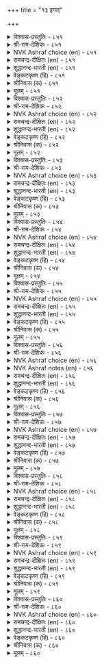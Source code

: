+++
title = "१३ इगल्"

+++


<details><summary>विश्वास-प्रस्तुतिः - ८५१</summary>

इगलॆऩ्प ऎल्ला उयिर्क्कुम् पगलॆऩ्ऩुम्
पण्बिऩ्मै पारिक्कुम् नोय्। ८५१
</details>

<details><summary>श्री-राम-देशिकः - ८५१</summary>

अधिकारः ८६. भेदबुद्धिः  
समेषां प्राणिवर्गाणामितरैः प्राणिभिः सह ।  
दुर्गुणं मेलनाभावरूपं मेदो विवर्घयेत् ॥ ८५१॥
</details>

<details><summary>NVK Ashraf choice (en) - ८५१</summary>

०८५१
Hatred, they say, is the disease
That spreads the plague of discord among all life. *
(Satguru Subramuniyaswami)
</details>

<details><summary>रामचन्द्र-दीक्षितः (en) - ८५१</summary>

851 ikaleṉpa ellā uyirkkum pakaleṉṉum  
paṇpiṉmai pārikkum nōy.

851\. Hatred is a foul disease that brings discord among men.  
</details>

<details><summary>शुद्धानन्द-भारती (en) - ८५१</summary>

1\. இகலென்ப எல்லா உயிர்க்கும் பகலென்னும்  
பண்பின்மை பாரிக்கும் நோய்.  
Hatred is a plague that divides  
And rouses illwill on all sides.        851  
</details>

<details><summary>वेङ्कटकृष्ण (हि) - ८५१</summary>

851
सब जीवों में फूट ही, कहते हैं बुध लोग ।  
अनमिल-भाव-अनर्थ का, पोषण करता रोग ॥
</details>

<details><summary>श्रीनिवास (क) - ८५१</summary>

851. (लोकदल्लिरुव) जीविगळु परस्पर हॊन्दिकॊळ्ळदन्तॆ बेर्पडिसुव कॆट्ट जाड्यवे हगॆतनवॆन्दु (तिळिदवरु) हेळुवरु.

</details>

<details><summary>मूलम् - ८५१</summary>

इगलॆऩ्प ऎल्ला उयिर्क्कुम् पगलॆऩ्ऩुम्
पण्बिऩ्मै पारिक्कुम् नोय्। ८५१
</details>

<details><summary>विश्वास-प्रस्तुतिः - ८५२</summary>

पगल्गरुदिप् पऱ्ऱा सॆयिऩुम् इगल्गरुदि
इऩ्ऩासॆय् यामै तलै। ८५२
</details>

<details><summary>श्री-राम-देशिकः - ८५२</summary>

अनिच्छन् सङ्गमं कश्चित् करोत्वन्यस्य चाप्रियम् ।  
तस्याप्यनिष्टकरणान्निवृत्तिः श्लाघ्यते नृणाम् ॥ ८५२॥
</details>

<details><summary>NVK Ashraf choice (en) - ८५२</summary>

०८५२
Even if disagreeable things are done to cause rift,
Better do nothing painful to avoid conflict. *
(W.H. Drew and J. Lazarus), (N.V.K. Ashraf)
</details>

<details><summary>रामचन्द्र-दीक्षितः (en) - ८५२</summary>

852 pakalkarutip paṟṟā ceyiṉum ikalkaruti  
iṉṉācey yāmai talai.

852\. What if one does us harm out of hatred? It is the height of wisdom to resist not evil.  
</details>

<details><summary>शुद्धानन्द-भारती (en) - ८५२</summary>

2\. பகல்கருதிப் பற்றா செயினும் இகல்கருதி  
இன்னாசெய் யாமை தலை.  
Rouse not hatred and confusion  
Though foes provoke disunion        852  
</details>

<details><summary>वेङ्कटकृष्ण (हि) - ८५२</summary>

852
कोई अनमिल भाव से, कर्म करे यदि पोच ।  
अहित न करना है भला, भेद-भाव को सोच ॥
</details>

<details><summary>श्रीनिवास (क) - ८५२</summary>

852. ऒब्बनु तनगॆ आगदवर सबन्धदल्लि अगलिकॆयन्नु बयसि अहितवन्नु उण्टु माडिदरू, अवरल्लि हगॆतन बॆळॆसि केडुण्टु माडदिरुवुदे मेलु.

</details>

<details><summary>मूलम् - ८५२</summary>

पगल्गरुदिप् पऱ्ऱा सॆयिऩुम् इगल्गरुदि
इऩ्ऩासॆय् यामै तलै। ८५२
</details>

<details><summary>विश्वास-प्रस्तुतिः - ८५३</summary>

इगलॆऩ्ऩुम् ऎव्वनोय् नीक्किऩ् तवलिल्लात्
ताविल् विळक्कम् तरुम्। ८५३
</details>

<details><summary>श्री-राम-देशिकः - ८५३</summary>

हृदयाद्भेदभावाख्यरोगं दुःखप्रदायकम् ।  
बहिर्निष्कासयन् कश्चित् शाश्वतीं कीर्तिमश्नुते ॥ ८५३॥
</details>

<details><summary>NVK Ashraf choice (en) - ८५३</summary>

०८५३
If that dire disease called hostility is discarded,
What yields is undying everlasting fame. *
(M.S. Poornalingam Pillai)
</details>

<details><summary>रामचन्द्र-दीक्षितः (en) - ८५३</summary>

853 ikaleṉṉum evvanōy nīkkiṉ tavalillāt  
tāvil viḷakkam tarum.

853\. He who is rid of the full disease of hatred crowns himself with eternal glory.  
</details>

<details><summary>शुद्धानन्द-भारती (en) - ८५३</summary>

3\. இகலென்னும் எவ்வநோய் நீக்கின் தவவில்லாத்  
தாவில் விளக்கம் தரும்.  
Shun the plague of enmity  
And win everlasting glory.        853  
</details>

<details><summary>वेङ्कटकृष्ण (हि) - ८५३</summary>

853
रहता है दुःखद बड़ा, भेद-भाव का रोग ।  
उसके वर्जन से मिले, अमर कीर्तिका भोग ॥
</details>

<details><summary>श्रीनिवास (क) - ८५३</summary>

853. हगॆयनवॆन्नुव दुःखकरवाद नोवन्नु ऒब्बनु नीगिदल्लि, अळिविल्लद नॆलॆयाद कीर्तियन्नु पडॆयुवनु.

</details>

<details><summary>मूलम् - ८५३</summary>

इगलॆऩ्ऩुम् ऎव्वनोय् नीक्किऩ् तवलिल्लात्
ताविल् विळक्कम् तरुम्। ८५३
</details>

<details><summary>विश्वास-प्रस्तुतिः - ८५४</summary>

इऩ्पत्तुळ् इऩ्पम् पयक्कुम् इगलॆऩ्ऩुम्
तुऩ्पत्तुळ् तुऩ्पङ् गॆडिऩ्। ८५४
</details>

<details><summary>श्री-राम-देशिकः - ८५४</summary>

दुःखानामादिमं दुःखं भेदज्ञानाभिधं नरः ।  
नाशयन् स्वयमाप्नोति सुखानामुत्तमं सुखम् ॥ ८५४॥
</details>

<details><summary>NVK Ashraf choice (en) - ८५४</summary>

०८५४
When the misery of miseries called malice ceases,
There comes the joy of joys. *
(P.S. Sundaram)
</details>

<details><summary>रामचन्द्र-दीक्षितः (en) - ८५४</summary>

854 iṉpattuḷ iṉpam payakkum ikaleṉṉum  
tuṉpattuḷ tuṉpam keṭiṉ.

854\. It is the joy of joys to bury hatred, the evil of all evils.  
</details>

<details><summary>शुद्धानन्द-भारती (en) - ८५४</summary>

4\. இன்பத்துள் இன்பம் பயக்கும் இகலென்னும்  
துன்பத்துள் துன்பம் கெடின்.  
Hate-the woe of woes destroy;  
Then joy of joys you can enjoy.        854  
</details>

<details><summary>वेङ्कटकृष्ण (हि) - ८५४</summary>

854
दुःखों में सबसे बड़ा, है विभेद का दुःख ।  
जब होता है नष्ट वह, होता सुख ही सुक्ख ॥
</details>

<details><summary>श्रीनिवास (क) - ८५४</summary>

854. हगॆतनवॆन्नुव अति सङ्कटकरवाद दुःखवन्नु तॊडॆदु हाकुवुदरिन्द, सुख प्राप्तियल्ली मिगिलाद शाश्वत आनन्दवु लभिसुत्तदॆ.

</details>

<details><summary>मूलम् - ८५४</summary>

इऩ्पत्तुळ् इऩ्पम् पयक्कुम् इगलॆऩ्ऩुम्
तुऩ्पत्तुळ् तुऩ्पङ् गॆडिऩ्। ८५४
</details>

<details><summary>विश्वास-प्रस्तुतिः - ८५५</summary>

इगलॆदिर् साय्न्दॊऴुग वल्लारै यारे
मिक्लूक्कुम् तऩ्मै यवर्। ८५५
</details>

<details><summary>श्री-राम-देशिकः - ८५५</summary>

मेदज्ञानाख्यदोषेण ये भवेयुर्न दूषिताः ।  
तान् जेतुं भुवि शक्ताः स्युः केवाऽस्मिन धरणीतले ॥ ८५५॥
</details>

<details><summary>NVK Ashraf choice (en) - ८५५</summary>

०८५५
Who can ever overcome the one,
Who refuses to give in to feelings of hatred?
(K. Krishnaswamy & Vijaya Ramkumar)
</details>

<details><summary>रामचन्द्र-दीक्षितः (en) - ८५५</summary>

855 ikaletir cāyntoḻuka vallārai yārē  
mikalūkkum taṉmai yavar.

855\. Can anyone overcome him who has conquered hatred?  
</details>

<details><summary>शुद्धानन्द-भारती (en) - ८५५</summary>

5\. இகலெதிர் சாய்ந்தொழுக வல்லாரை யாரே  
மிகலூக்கும் தன்மை யவர்.  
Who can overcome them in glory  
That are free from enmity?        855  
</details>

<details><summary>वेङ्कटकृष्ण (हि) - ८५५</summary>

855
उठते देख विभेद को, हट कर रहे समर्थ ।  
उसपर कौन समर्थ जो, सोचे जय के अर्थ ॥
</details>

<details><summary>श्रीनिवास (क) - ८५५</summary>

855. मनदल्लि तोरुव हगॆ तनक्कॆ ऎडॆकॊडदॆ. अदरॆदुरु नाचि तलॆतग्गिसि नडॆयुववरन्नु गॆल्लबेकॆम्ब अभिलाशॆयुळ्ळवरादरू यारिद्दरॆ?

</details>

<details><summary>मूलम् - ८५५</summary>

इगलॆदिर् साय्न्दॊऴुग वल्लारै यारे
मिक्लूक्कुम् तऩ्मै यवर्। ८५५
</details>

<details><summary>विश्वास-प्रस्तुतिः - ८५६</summary>

इगलिऩ् मिगलिऩिदु ऎऩ्पवऩ् वाऴ्क्कै
तवलुम् कॆडलुम् नणित्तु। ८५६
</details>

<details><summary>श्री-राम-देशिकः - ८५६</summary>

भेदबुद्धिं समालम्ब्य वर्तनं वरमित्यपि ।  
तिष्ठतो जीविते सम्पत् क्षीयते नश्यति स्वयम् ॥ ८५६॥
</details>

<details><summary>NVK Ashraf choice (en) - ८५६</summary>

०८५६
Want and ruin will soon befall the life of one
Who delights in excess hostility. *
(Kasthuri Sreenivasan), (N.V.K. Ashraf)
</details>

<details><summary>NVK Ashraf notes (en) - ८५६</summary>

८५६. An alternate translation, though not close to original: "He who revels in discord will soon be overtaken by suffering" – (K. Krishnaswamy & Vijaya Ramkumar).
</details>

<details><summary>रामचन्द्र-दीक्षितः (en) - ८५६</summary>

856 ikaliṉ mikaliṉitu eṉpavaṉ vāḻkkai  
tavalum keṭalum naṇittu.

856\. Swift ruin awaits one who delights in discord.  
</details>

<details><summary>शुद्धानन्द-भारती (en) - ८५६</summary>

6\. இகலின் மிகலினிது என்பவன் வாழ்க்கை  
தவலும் கெடலும் நணித்து.  
His fall and ruin are quite near  
Who holds enmity sweet and dear.        856  
</details>

<details><summary>वेङ्कटकृष्ण (हि) - ८५६</summary>

856
भेद-वृद्धि से मानता, मिलता है आनन्द ।  
जीवन उसका चूक कर, होगा नष्ट तुरन्त ॥
</details>

<details><summary>श्रीनिवास (क) - ८५६</summary>

856. हगॆतनवन्नु साधिसुवुदरिन्द सन्तोषविदॆ ऎन्दु तिळियुववन बाळुवॆयु अति शीघ्रदल्लिये सोलन्नु अळिवन्नु पडॆयुवुदु.

</details>

<details><summary>मूलम् - ८५६</summary>

इगलिऩ् मिगलिऩिदु ऎऩ्पवऩ् वाऴ्क्कै
तवलुम् कॆडलुम् नणित्तु। ८५६
</details>

<details><summary>विश्वास-प्रस्तुतिः - ८५७</summary>

मिगल्मेवल् मॆय्प्पॊरुळ् काणार् इगल्मेवल्
इऩ्ऩा अऱिवि ऩवर्। ८५७
</details>

<details><summary>श्री-राम-देशिकः - ८५७</summary>

भेदज्ञानाख्यदुर्बुद्धिसमेता जयदायकान् ।  
नीतिशास्त्रोक्ततत्त्वार्थान् ज्ञातुं न प्रभवन्ति ते ॥ ८५७॥
</details>

<details><summary>NVK Ashraf choice (en) - ८५७</summary>

०८५७
Those learned rapt up in destructive hate
Will never see the triumphant nature of truth. *
(P.S. Sundaram), (W.H. Drew and J. Lazarus)
</details>

<details><summary>रामचन्द्र-दीक्षितः (en) - ८५७</summary>

857 mikalmēvaval meypporuḷ kāṇār ikalmēval  
iṉṉā aṟivi ṉavar.

857\. Those who nourish hatred will never see the triumphant light of truth.  
</details>

<details><summary>शुद्धानन्द-भारती (en) - ८५७</summary>

7\. மிகல்மேவல் மெய்ப்பொருள் காணார் இகல்மேவல்  
இன்னா அறிவி னவர்.  
They cannot see the supreme Truth  
Who hate and injure without ruth.        857  
</details>

<details><summary>वेङ्कटकृष्ण (हि) - ८५७</summary>

857
करते जो दुर्बुद्धि हैं, भेद-भाव से प्रति ।  
तत्व-दर्श उनको नहीं, जो देता है जीत ॥
</details>

<details><summary>श्रीनिवास (क) - ८५७</summary>

857. हगॆतनवन्ने बयसुव कॆट्ट अरिवुळ्ळवरु, जय साधकवाद सत्यवन्नु काणलाररु.

</details>

<details><summary>मूलम् - ८५७</summary>

मिगल्मेवल् मॆय्प्पॊरुळ् काणार् इगल्मेवल्
इऩ्ऩा अऱिवि ऩवर्। ८५७
</details>

<details><summary>विश्वास-प्रस्तुतिः - ८५८</summary>

इगलिऱ्कु ऎदिर्साय्दल् आक्कम् अदऩै
मिक्लूक्किऩ् ऊक्कुमाम् केडु। ८५८
</details>

<details><summary>श्री-राम-देशिकः - ८५८</summary>

भेदबुद्धिं ये त्यजन्ति तेषां भाग्यं विवर्घते ।  
वशा ये भेदभावस्य ते त्वनर्थानवाप्नुयुः ॥ ८५८॥
</details>

<details><summary>NVK Ashraf choice (en) - ८५८</summary>

०८५८
To resist hatred is a gain.
Yielding to it, one is overcome by ruin. *
(P.S. Sundaram), (K. Krishnaswamy & Vijaya Ramkumar)
</details>

<details><summary>रामचन्द्र-दीक्षितः (en) - ८५८</summary>

858 ikaliṟku etircāytal ākkam ataṉai  
mikalūkkiṉ ūkkumām kēṭu.

858\. To fight against hatred is to save one’s soul; to harbour it is to court one’s own ruin.  
</details>

<details><summary>शुद्धानन्द-भारती (en) - ८५८</summary>

8\. இகலிற்கு எதிர்சாய்தல் ஆக்கம் அதனை  
மிகலூக்கின் ஊக்குமாம் கேடு.  
To turn from enmity is gain  
Fomenting it brings fast ruin.        858  
</details>

<details><summary>वेङ्कटकृष्ण (हि) - ८५८</summary>

858
हट कर रहना भेद से, देता है संपत्ति ।  
उससे अड़ कर जीतना, लाता पास विपत्ति ॥
</details>

<details><summary>श्रीनिवास (क) - ८५८</summary>

858. मनदल्लि तोरुव हगॆतनक्कॆ नाचि, अदरॆदुरु तलॆतग्गिसि नडॆदरॆ अदे ऐश्वर्य; आ हगॆतनवन्नु बयसि कैकॊण्डरॆ अदे केडिगॆ कारण.

</details>

<details><summary>मूलम् - ८५८</summary>

इगलिऱ्कु ऎदिर्साय्दल् आक्कम् अदऩै
मिक्लूक्किऩ् ऊक्कुमाम् केडु। ८५८
</details>

<details><summary>विश्वास-प्रस्तुतिः - ८५९</summary>

इगल्गाणाऩ् आक्कम् वरुङ्गाल् अदऩै
मिगल्गाणुम् केडु तरऱ्कु। ८५९
</details>

<details><summary>श्री-राम-देशिकः - ८५९</summary>

श्रेयःसंप्राप्तिवेलायां न स्मेरेद्भेदभावनाम् ।  
अश्रेयःप्राप्तिवेलायां भेदबुद्धिं ध्रुवं त्यजेत् ॥ ८५९॥
</details>

<details><summary>NVK Ashraf choice (en) - ८५९</summary>

०८५९
Destined to prosper one will not look at hatred.
Destined for ruin, one will see it all the time.
(P.S. Sundaram)
</details>

<details><summary>रामचन्द्र-दीक्षितः (en) - ८५९</summary>

859 ikalkāṇāṉ ākkam varuṅkāl ataṉai  
mikalkāṇum kēṭu taraṟku.

859\. Freedom from hatred is the sign of one’s prosperity. Presence of hatred foreshadows decline of one’s fortune.  
</details>

<details><summary>शुद्धानन्द-भारती (en) - ८५९</summary>

9\. இகல்காணான் ஆக்கம் வருங்கால் அதனை  
மிகல்காணும் கேடு தரற்கு.  
Fortune favours when hate recedes  
Hatred exceeding ruin breeds.        859  
</details>

<details><summary>वेङ्कटकृष्ण (हि) - ८५९</summary>

859
भेद-भाव नहिं देखता, तो होती संपत्ति ।  
अधिक देखना है उसे, पाना है आपत्ति ॥
</details>

<details><summary>श्रीनिवास (क) - ८५९</summary>

859. (ऒब्बनिगॆ) ऐश्वर्यवु बरुवाग, हगॆतनवन्नु काणलारनु (ऎणिसुवुदिल्ल). आदरॆ, तनगॆ केडु बरुव कालदल्लि आ हगॆतनवन्नु वृद्धिपडिसिकॊळ्ळुत्तानॆ.

</details>

<details><summary>मूलम् - ८५९</summary>

इगल्गाणाऩ् आक्कम् वरुङ्गाल् अदऩै
मिगल्गाणुम् केडु तरऱ्कु। ८५९
</details>

<details><summary>विश्वास-प्रस्तुतिः - ८६०</summary>

इगलाऩाम् इऩ्ऩाद ऎल्लाम् नगलाऩाम्
नऩ्ऩयम् ऎऩ्ऩुम् सॆरुक्कु। ८६०
</details>

<details><summary>श्री-राम-देशिकः - ८६०</summary>

भेदज्ञानेन चैकस्य बह्वनर्था भवन्ति हि ।  
सौहार्दान्नितिरूपाख्यभाग्यं जायेत कस्यचित् ॥ ८६०॥
</details>

<details><summary>NVK Ashraf choice (en) - ८६०</summary>

०८६०
From hatred comes all evil.
And from friendship the pride of goodness.
(P.S. Sundaram), (N.V.K. Ashraf)
</details>

<details><summary>रामचन्द्र-दीक्षितः (en) - ८६०</summary>

860 ikalāṉām iṉṉāta ellām nakalāṉām  
naṉṉayam eṉṉum cerukku.

860\. From love springs the proud joy of a righteous life.  
</details>

<details><summary>शुद्धानन्द-भारती (en) - ८६०</summary>

10\. இகலானாம் இன்னாத எல்லாம் நகலானாம்  
நன்னயம் என்னும் செருக்கு.  
All evils come from enmity  
All goodness flow from amity.        860  
</details>

<details><summary>वेङ्कटकृष्ण (हि) - ८६०</summary>

860
होती हैं सब हानियाँ, भेद-भाव से प्राप्त ।  
मैत्री से शुभ नीति का, उत्तम धन है प्राप्त ॥
</details>

<details><summary>श्रीनिवास (क) - ८६०</summary>

860. ऒब्बनिगॆ हगॆतनदिन्द दुःखवन्नु तरुव केडुगळॆल्लवू उण्टागुत्तदॆ. आदरॆ मनवरळिसुव प्रीतियिन्द सद्भावनॆयॆम्ब हिरिमॆयुण्टागुत्तदॆ.
</details>

<details><summary>मूलम् - ८६०</summary>

इगलाऩाम् इऩ्ऩाद ऎल्लाम् नगलाऩाम्
नऩ्ऩयम् ऎऩ्ऩुम् सॆरुक्कु। ८६०
</details>


